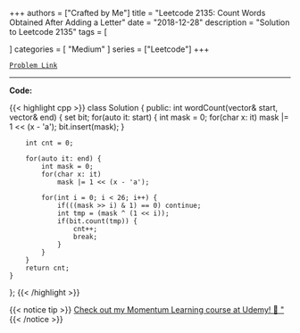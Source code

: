 
+++
authors = ["Crafted by Me"]
title = "Leetcode 2135: Count Words Obtained After Adding a Letter"
date = "2018-12-28"
description = "Solution to Leetcode 2135"
tags = [
    
]
categories = [
    "Medium"
]
series = ["Leetcode"]
+++



[`Problem Link`](https://leetcode.com/problems/count-words-obtained-after-adding-a-letter/description/)

---



**Code:**

{{< highlight cpp >}}
class Solution {
public:
    int wordCount(vector<string>& start, vector<string>& end) {
        set<int> bit;
        for(auto it: start) {
            int mask = 0;
            for(char x: it)
                mask |= 1 << (x - 'a');
            bit.insert(mask);
        }
        
        int cnt = 0;
        
        for(auto it: end) {
            int mask = 0;
            for(char x: it)
                mask |= 1 << (x - 'a');
            
            for(int i = 0; i < 26; i++) {
                if(((mask >> i) & 1) == 0) continue;
                int tmp = (mask ^ (1 << i));
                if(bit.count(tmp)) {
                    cnt++;
                    break;
                }
            }
        }
        return cnt;
    }
};
{{< /highlight >}}



{{< notice tip >}}
[Check out my Momentum Learning course at Udemy! 🚀 "](https://www.udemy.com/course/blind-75-the-data-structures-and-algorithms-essentials/)
{{< /notice >}}

